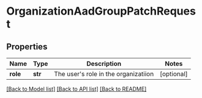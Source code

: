 # OrganizationAadGroupPatchRequest

## Properties
Name | Type | Description | Notes
------------ | ------------- | ------------- | -------------
**role** | **str** | The user&#x27;s role in the organizatiion | [optional] 

[[Back to Model list]](../README.md#documentation-for-models) [[Back to API list]](../README.md#documentation-for-api-endpoints) [[Back to README]](../README.md)

